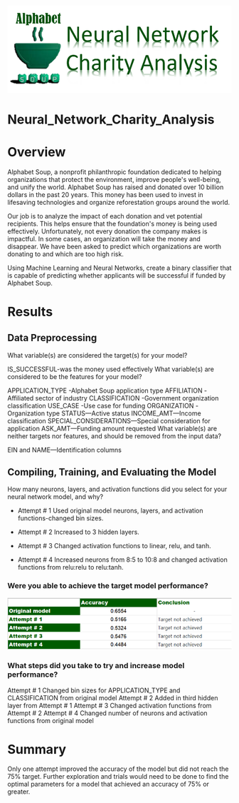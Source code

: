 ![](Resources/c90.png) 

# Neural_Network_Charity_Analysis

# Overview
Alphabet Soup, a nonprofit philanthropic foundation dedicated to helping organizations that protect the environment, improve people's well-being, and unify the world. Alphabet Soup has raised and donated over 10 billion dollars in the past 20 years. This money has been used to invest in lifesaving technologies and organize reforestation groups around the world.

Our job is to analyze the impact of each donation and vet potential recipients. This helps ensure that the foundation's money is being used effectively. Unfortunately, not every donation the company makes is impactful. In some cases, an organization will take the money and disappear. We have been asked to predict which organizations are worth donating to and which are too high risk.

Using Machine Learning and Neural Networks, create a binary classifier that is capable of predicting whether applicants will be successful if funded by Alphabet Soup.

# Results
## Data Preprocessing
What variable(s) are considered the target(s) for your model?

IS_SUCCESSFUL-was the money used effectively
What variable(s) are considered to be the features for your model?

APPLICATION_TYPE -Alphabet Soup application type
AFFILIATION -Affiliated sector of industry
CLASSIFICATION -Government organization classification
USE_CASE -Use case for funding
ORGANIZATION -Organization type
STATUS—Active status
INCOME_AMT—Income classification
SPECIAL_CONSIDERATIONS—Special consideration for application
ASK_AMT—Funding amount requested
What variable(s) are neither targets nor features, and should be removed from the input data?

EIN and NAME—Identification columns
## Compiling, Training, and Evaluating the Model
How many neurons, layers, and activation functions did you select for your neural network model, and why?

* Attempt # 1
Used original model neurons, layers, and activation functions-changed bin sizes.

* Attempt # 2
Increased to 3 hidden layers.

* Attempt # 3
Changed activation functions to linear, relu, and tanh.

* Attempt # 4
Increased neurons from 8:5 to 10:8 and changed activation functions from relu:relu to relu:tanh.

###  Were you able to achieve the target model performance?

![](Resources/c91.png) 

###  What steps did you take to try and increase model performance?
Attempt # 1
Changed bin sizes for APPLICATION_TYPE and CLASSIFICATION from original model
Attempt # 2
Added in third hidden layer from Attempt # 1
Attempt # 3
Changed activation functions from Attempt # 2
Attempt # 4
Changed number of neurons and activation functions from original model
# Summary
Only one attempt improved the accuracy of the model but did not reach the 75% target. Further exploration and trials would need to be done to find the optimal parameters for a model that achieved an accuracy of 75% or greater.


